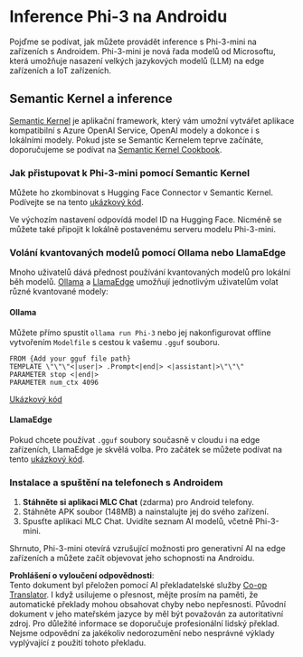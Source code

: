 <!--
CO_OP_TRANSLATOR_METADATA:
{
  "original_hash": "9481b07dda8f9715a5d1ff43fb27568b",
  "translation_date": "2025-07-16T20:15:39+00:00",
  "source_file": "md/01.Introduction/03/Android_Inference.md",
  "language_code": "cs"
}
-->
# **Inference Phi-3 na Androidu**

Pojďme se podívat, jak můžete provádět inference s Phi-3-mini na zařízeních s Androidem. Phi-3-mini je nová řada modelů od Microsoftu, která umožňuje nasazení velkých jazykových modelů (LLM) na edge zařízeních a IoT zařízeních.

## Semantic Kernel a inference

[Semantic Kernel](https://github.com/microsoft/semantic-kernel) je aplikační framework, který vám umožní vytvářet aplikace kompatibilní s Azure OpenAI Service, OpenAI modely a dokonce i s lokálními modely. Pokud jste se Semantic Kernelem teprve začínáte, doporučujeme se podívat na [Semantic Kernel Cookbook](https://github.com/microsoft/SemanticKernelCookBook?WT.mc_id=aiml-138114-kinfeylo).

### Jak přistupovat k Phi-3-mini pomocí Semantic Kernel

Můžete ho zkombinovat s Hugging Face Connector v Semantic Kernel. Podívejte se na tento [ukázkový kód](https://github.com/Azure-Samples/Phi-3MiniSamples/tree/main/semantickernel?WT.mc_id=aiml-138114-kinfeylo).

Ve výchozím nastavení odpovídá model ID na Hugging Face. Nicméně se můžete také připojit k lokálně postavenému serveru modelu Phi-3-mini.

### Volání kvantovaných modelů pomocí Ollama nebo LlamaEdge

Mnoho uživatelů dává přednost používání kvantovaných modelů pro lokální běh modelů. [Ollama](https://ollama.com/) a [LlamaEdge](https://llamaedge.com) umožňují jednotlivým uživatelům volat různé kvantované modely:

#### Ollama

Můžete přímo spustit `ollama run Phi-3` nebo jej nakonfigurovat offline vytvořením `Modelfile` s cestou k vašemu `.gguf` souboru.

```gguf
FROM {Add your gguf file path}
TEMPLATE \"\"\"<|user|> .Prompt<|end|> <|assistant|>\"\"\"
PARAMETER stop <|end|>
PARAMETER num_ctx 4096
```

[Ukázkový kód](https://github.com/Azure-Samples/Phi-3MiniSamples/tree/main/ollama?WT.mc_id=aiml-138114-kinfeylo)

#### LlamaEdge

Pokud chcete používat `.gguf` soubory současně v cloudu i na edge zařízeních, LlamaEdge je skvělá volba. Pro začátek se můžete podívat na tento [ukázkový kód](https://github.com/Azure-Samples/Phi-3MiniSamples/tree/main/wasm?WT.mc_id=aiml-138114-kinfeylo).

### Instalace a spuštění na telefonech s Androidem

1. **Stáhněte si aplikaci MLC Chat** (zdarma) pro Android telefony.  
2. Stáhněte APK soubor (148MB) a nainstalujte jej do svého zařízení.  
3. Spusťte aplikaci MLC Chat. Uvidíte seznam AI modelů, včetně Phi-3-mini.

Shrnuto, Phi-3-mini otevírá vzrušující možnosti pro generativní AI na edge zařízeních a můžete začít objevovat jeho schopnosti na Androidu.

**Prohlášení o vyloučení odpovědnosti**:  
Tento dokument byl přeložen pomocí AI překladatelské služby [Co-op Translator](https://github.com/Azure/co-op-translator). I když usilujeme o přesnost, mějte prosím na paměti, že automatické překlady mohou obsahovat chyby nebo nepřesnosti. Původní dokument v jeho mateřském jazyce by měl být považován za autoritativní zdroj. Pro důležité informace se doporučuje profesionální lidský překlad. Nejsme odpovědní za jakékoliv nedorozumění nebo nesprávné výklady vyplývající z použití tohoto překladu.